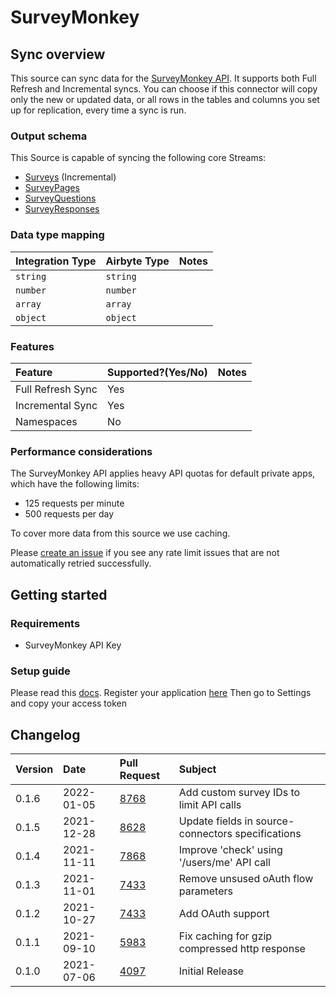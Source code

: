# SurveyMonkey

## Sync overview

This source can sync data for the [SurveyMonkey API](https://developer.surveymonkey.com/api/v3/). It supports both Full Refresh and Incremental syncs. You can choose if this connector will copy only the new or updated data, or all rows in the tables and columns you set up for replication, every time a sync is run.

### Output schema

This Source is capable of syncing the following core Streams:

* [Surveys](https://developer.surveymonkey.com/api/v3/#surveys) \(Incremental\)
* [SurveyPages](https://developer.surveymonkey.com/api/v3/#surveys-id-pages)
* [SurveyQuestions](https://developer.surveymonkey.com/api/v3/#surveys-id-pages-id-questions)
* [SurveyResponses](https://developer.surveymonkey.com/api/v3/#survey-responses)

### Data type mapping

| Integration Type | Airbyte Type | Notes |
| :--- | :--- | :--- |
| `string` | `string` |  |
| `number` | `number` |  |
| `array` | `array` |  |
| `object` | `object` |  |

### Features

| Feature | Supported?\(Yes/No\) | Notes |
| :--- | :--- | :--- |
| Full Refresh Sync | Yes |  |
| Incremental Sync | Yes |  |
| Namespaces | No |  |

### Performance considerations

The SurveyMonkey API applies heavy API quotas for default private apps, which have the following limits:

* 125 requests per minute
* 500 requests per day

To cover more data from this source we use caching.

Please [create an issue](https://github.com/airbytehq/airbyte/issues) if you see any rate limit issues that are not automatically retried successfully.

## Getting started

### Requirements

* SurveyMonkey API Key

### Setup guide

Please read this [docs](https://developer.surveymonkey.com/api/v3/#getting-started). Register your application [here](https://developer.surveymonkey.com/apps/) Then go to Settings and copy your access token

## Changelog

| Version | Date | Pull Request | Subject |
| :--- | :--- | :--- | :--- |
| 0.1.6 | 2022-01-05 | [8768](https://github.com/airbytehq/airbyte/pull/8768) | Add custom survey IDs to limit API calls |
| 0.1.5 | 2021-12-28 | [8628](https://github.com/airbytehq/airbyte/pull/8628) | Update fields in source-connectors specifications |
| 0.1.4 | 2021-11-11 | [7868](https://github.com/airbytehq/airbyte/pull/7868) | Improve 'check' using '/users/me' API call |
| 0.1.3 | 2021-11-01 | [7433](https://github.com/airbytehq/airbyte/pull/7433) | Remove unsused oAuth flow parameters |
| 0.1.2 | 2021-10-27 | [7433](https://github.com/airbytehq/airbyte/pull/7433) | Add OAuth support |
| 0.1.1 | 2021-09-10 | [5983](https://github.com/airbytehq/airbyte/pull/5983) | Fix caching for gzip compressed http response |
| 0.1.0 | 2021-07-06 | [4097](https://github.com/airbytehq/airbyte/pull/4097) | Initial Release |

